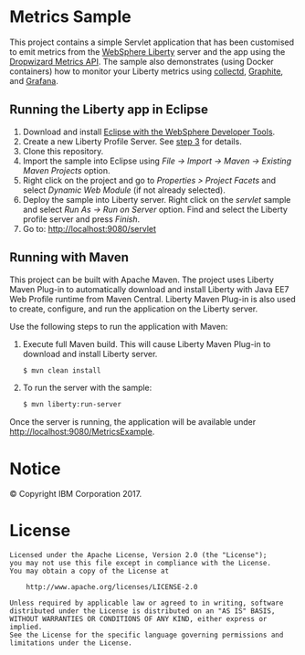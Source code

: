 Metrics Sample
==============

This project contains a simple Servlet application that has been customised to emit metrics from the [WebSphere Liberty](https://developer.ibm.com/wasdev/websphere-liberty/) server and the app using the [Dropwizard Metrics API](http://www.dropwizard.io/). The sample also demonstrates (using Docker containers) how to monitor your Liberty metrics using [collectd](https://collectd.org/), [Graphite](https://graphiteapp.org/), and [Grafana](https://grafana.com/).

## Running the Liberty app in Eclipse

1. Download and install [Eclipse with the WebSphere Developer Tools](https://developer.ibm.com/wasdev/downloads/liberty-profile-using-eclipse/).
2. Create a new Liberty Profile Server. See [step 3](https://developer.ibm.com/wasdev/downloads/liberty-profile-using-eclipse/) for details.
3. Clone this repository.
4. Import the sample into Eclipse using *File -> Import -> Maven -> Existing Maven Projects* option.
5. Right click on the project and go to *Properties > Project Facets* and select *Dynamic Web Module* (if not already selected).
6. Deploy the sample into Liberty server. Right click on the *servlet* sample and select *Run As -> Run on Server* option. Find and select the Liberty profile server and press *Finish*. 
7. Go to: [http://localhost:9080/servlet](http://localhost:9080/servlet)

## Running with Maven

This project can be built with Apache Maven. The project uses Liberty Maven Plug-in to automatically download and install Liberty with Java EE7 Web Profile runtime from Maven Central. Liberty Maven Plug-in is also used to create, configure, and run the application on the Liberty server. 

Use the following steps to run the application with Maven:

1. Execute full Maven build. This will cause Liberty Maven Plug-in to download and install Liberty server.
    ```bash
    $ mvn clean install
    ```

2. To run the server with the sample:
    ```bash
    $ mvn liberty:run-server
    ```

Once the server is running, the application will be available under [http://localhost:9080/MetricsExample](http://localhost:9080/MetricsExample).

# Notice

© Copyright IBM Corporation 2017.

# License

```text
Licensed under the Apache License, Version 2.0 (the "License");
you may not use this file except in compliance with the License.
You may obtain a copy of the License at

    http://www.apache.org/licenses/LICENSE-2.0

Unless required by applicable law or agreed to in writing, software
distributed under the License is distributed on an "AS IS" BASIS,
WITHOUT WARRANTIES OR CONDITIONS OF ANY KIND, either express or implied.
See the License for the specific language governing permissions and
limitations under the License.
````

[Liberty Maven Plug-in]: https://github.com/WASdev/ci.maven

